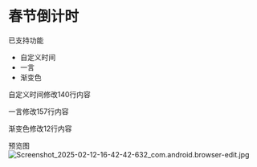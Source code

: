 # 春节倒计时
已支持功能
- 自定义时间
- 一言
- 渐变色


自定义时间修改140行内容

一言修改157行内容

渐变色修改12行内容

预览图
![Screenshot_2025-02-12-16-42-42-632_com.android.browser-edit.jpg](https://human2025.pages.dev/file/1739349938957_Screenshot_2025-02-12-16-42-42-632_com.android.browser-edit.jpg)
